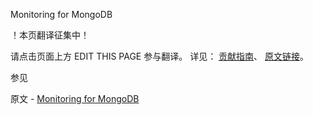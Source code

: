  Monitoring for MongoDB

 ！本页翻译征集中！

请点击页面上方 EDIT THIS PAGE 参与翻译。
详见：
[贡献指南]( https://github.com/JinMuInfo/MongoDB-Manual-zh/blob/master/CONTRIBUTING.md )、
[原文链接](  https://docs.mongodb.com/manual/administration/monitoring/  )。

 参见

原文 - [Monitoring for MongoDB]( https://docs.mongodb.com/manual/administration/monitoring/ )

